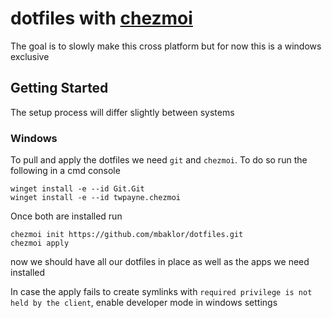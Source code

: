 # dotfiles with [chezmoi](https://chezmoi.io)

The goal is to slowly make this cross platform but for now this is a windows exclusive

## Getting Started

The setup process will differ slightly between systems

### Windows

To pull and apply the dotfiles we need `git` and `chezmoi`.
To do so run the following in a cmd console

```winbatch
winget install -e --id Git.Git
winget install -e --id twpayne.chezmoi
```

Once both are installed run

```winbatch
chezmoi init https://github.com/mbaklor/dotfiles.git
chezmoi apply
```

now we should have all our dotfiles in place as well as the apps we need installed

In case the apply fails to create symlinks with `required privilege is not held by the client`, enable developer mode in windows settings
